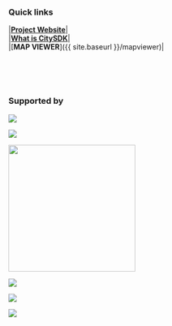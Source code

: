 
### Quick links

|[**Project Website**](http://www.citysdk.eu/)|
<br/>
|[**What is CitySDK**](http://www.citysdk.eu/about-the-project/)|
<br/>
|[**MAP VIEWER**]({{ site.baseurl }}/mapviewer)|
  
<br/>
<br/>
<br/>
  
### Supported by

<div class="logos">
	<p><a href="http://www.waag.org/"><img src="http://dev.citysdk.waag.org//img/waag-small.png" /></a></p>
	<p><a href="http://www.citysdk.eu/"><img src="http://dev.citysdk.waag.org//img/citysdk-small.png" /></a></p>
	<p><a href="http://www.civity.nl/"><img src="http://www.civity.nl/wp-content/uploads/2013/06/civity-site-logo.jpg" width="250"/></a></p>
	<p><a href="http://ec.europa.eu/information_society/activities/ict_psp/about/index_en.htm"><img src="http://dev.citysdk.waag.org//img/ict-psp.png"/></a></p>
	<p><a href="http://europa.eu/"><img src="http://dev.citysdk.waag.org//img/europa.png" /></a></p>
	<p><a href="http://creativecommons.nl/wie-zijn-we/"><img src="http://dev.citysdk.waag.org//img/cc.png" /></a></p>
</div>